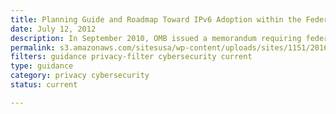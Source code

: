 ```yaml
---
title: Planning Guide and Roadmap Toward IPv6 Adoption within the Federal Government (2012)
date: July 12, 2012
description: In September 2010, OMB issued a memorandum requiring federal agencies to operationally deploy native Internet Protocol Version 6 (IPv6) for public Internet servers and internal applications that communicate with public servers.
permalink: s3.amazonaws.com/sitesusa/wp-content/uploads/sites/1151/2016/10/2012_IPv6_Roadmap_FINAL_20120712.pdf
filters: guidance privacy-filter cybersecurity current
type: guidance
category: privacy cybersecurity
status: current

---
```

